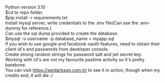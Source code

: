 Python version 3.10  
$cd to repo folder.  
$pip install -r requirements.txt  
Install mysql server, write credentials to the .env file(Can use the .env-dummy for reference.)  
Can use the sql dump provided to create the database.  
$mysql -u username -p database_name < myapp.sql  
If you wish to use google and facebook oauth features, need to obtain their client id's and passwords from developer console.  
Create strong random strings for password salt and jwt secret key.  
Working with UI's are not my favourite pastime activity so it's pretty barebone.  
You can visit https://serdarbsgn.com.tr/ to see it in action, though when my credits end, it will die :/  